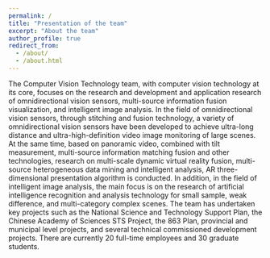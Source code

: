 ```yaml
---
permalink: /
title: "Presentation of the team"
excerpt: "About the team"
author_profile: true
redirect_from: 
  - /about/
  - /about.html
---
```

The Computer Vision Technology team, with computer vision technology at its core, focuses on the research and development and application research of omnidirectional vision sensors, multi-source information fusion visualization, and intelligent image analysis. In the field of omnidirectional vision sensors, through stitching and fusion technology, a variety of omnidirectional vision sensors have been developed to achieve ultra-long distance and ultra-high-definition video image monitoring of large scenes. At the same time, based on panoramic video, combined with tilt measurement, multi-source information matching fusion and other technologies, research on multi-scale dynamic virtual reality fusion, multi-source heterogeneous data mining and intelligent analysis, AR three-dimensional presentation algorithm is conducted. In addition, in the field of intelligent image analysis, the main focus is on the research of artificial intelligence recognition and analysis technology for small sample, weak difference, and multi-category complex scenes. The team has undertaken key projects such as the National Science and Technology Support Plan, the Chinese Academy of Sciences STS Project, the 863 Plan, provincial and municipal level projects, and several technical commissioned development projects. There are currently 20 full-time employees and 30 graduate students.
